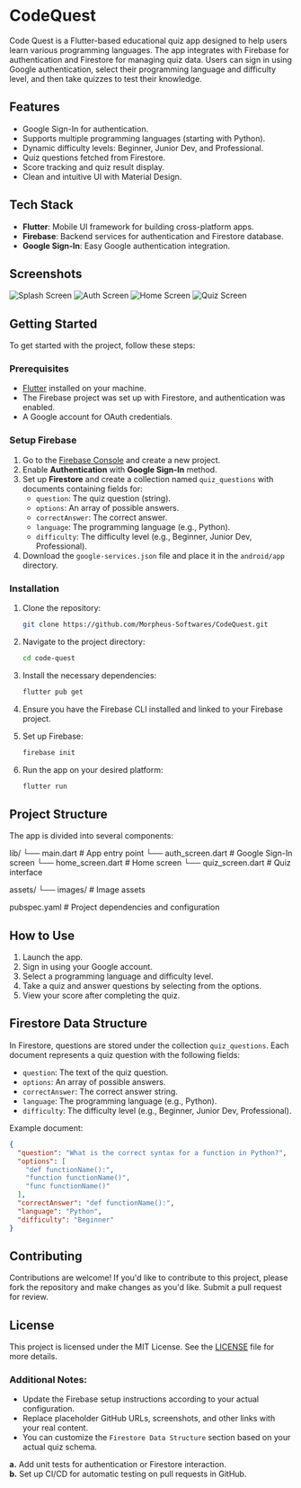 # CodeQuest

Code Quest is a Flutter-based educational quiz app designed to help users learn various programming
languages. The app integrates with Firebase for authentication and Firestore for managing quiz data.
Users can sign in using Google authentication, select their programming language and difficulty
level, and then take quizzes to test their knowledge.

## Features

- Google Sign-In for authentication.
- Supports multiple programming languages (starting with Python).
- Dynamic difficulty levels: Beginner, Junior Dev, and Professional.
- Quiz questions fetched from Firestore.
- Score tracking and quiz result display.
- Clean and intuitive UI with Material Design.

## Tech Stack

- **Flutter**: Mobile UI framework for building cross-platform apps.
- **Firebase**: Backend services for authentication and Firestore database.
- **Google Sign-In**: Easy Google authentication integration.

## Screenshots

![Splash Screen](screenshots/splash_screen.png)
![Auth Screen](screenshots/auth_screen.png)
![Home Screen](screenshots/home_screen.png)
![Quiz Screen](screenshots/quiz_screen.png)

## Getting Started

To get started with the project, follow these steps:

### Prerequisites

- [Flutter](https://flutter.dev/) installed on your machine.
- The Firebase project was set up with Firestore, and authentication was enabled.
- A Google account for OAuth credentials.

### Setup Firebase

1. Go to the [Firebase Console](https://console.firebase.google.com/) and create a new project.
2. Enable **Authentication** with **Google Sign-In** method.
3. Set up **Firestore** and create a collection named `quiz_questions` with documents containing
   fields for:
    - `question`: The quiz question (string).
    - `options`: An array of possible answers.
    - `correctAnswer`: The correct answer.
    - `language`: The programming language (e.g., Python).
    - `difficulty`: The difficulty level (e.g., Beginner, Junior Dev, Professional).
4. Download the `google-services.json` file and place it in the `android/app` directory.

### Installation

1. Clone the repository:

    ```bash
    git clone https://github.com/Morpheus-Softwares/CodeQuest.git
    ```

2. Navigate to the project directory:

    ```bash
    cd code-quest
    ```

3. Install the necessary dependencies:

    ```bash
    flutter pub get
    ```

4. Ensure you have the Firebase CLI installed and linked to your Firebase project.

5. Set up Firebase:

    ```bash
    firebase init
    ```

6. Run the app on your desired platform:

    ```bash
    flutter run
    ```

## Project Structure

The app is divided into several components:

lib/
└── main.dart # App entry point
└── auth_screen.dart # Google Sign-In screen
└── home_screen.dart # Home screen
└── quiz_screen.dart # Quiz interface

assets/
└── images/ # Image assets

pubspec.yaml # Project dependencies and configuration

## How to Use

1. Launch the app.
2. Sign in using your Google account.
3. Select a programming language and difficulty level.
4. Take a quiz and answer questions by selecting from the options.
5. View your score after completing the quiz.

## Firestore Data Structure

In Firestore, questions are stored under the collection `quiz_questions`. Each document represents a
quiz question with the following fields:

- `question`: The text of the quiz question.
- `options`: An array of possible answers.
- `correctAnswer`: The correct answer string.
- `language`: The programming language (e.g., Python).
- `difficulty`: The difficulty level (e.g., Beginner, Junior Dev, Professional).

Example document:

```json
{
  "question": "What is the correct syntax for a function in Python?",
  "options": [
    "def functionName():",
    "function functionName()",
    "func functionName()"
  ],
  "correctAnswer": "def functionName():",
  "language": "Python",
  "difficulty": "Beginner"
}
```

## Contributing

Contributions are welcome! If you'd like to contribute to this project, please fork the repository
and make changes as you'd like. Submit a pull request for review.

## License

This project is licensed under the MIT License. See the [LICENSE](LICENSE) file for more details.

### Additional Notes:

- Update the Firebase setup instructions according to your actual configuration.
- Replace placeholder GitHub URLs, screenshots, and other links with your real content.
- You can customize the `Firestore Data Structure` section based on your actual quiz schema.

**a.** Add unit tests for authentication or Firestore interaction.  
**b.** Set up CI/CD for automatic testing on pull requests in GitHub.
